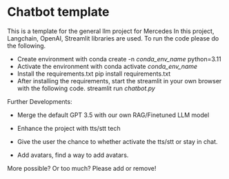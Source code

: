 # Chatbot template

This is a template for the general llm project for Mercedes In this project, Langchain, OpenAI, Streamlit libraries are used. To run the code please do the following.

* Create environment with conda create -n *conda_env_name* python=3.11
* Activate the environment with conda activate *conda_env_name*
* Install the requirements.txt pip install requirements.txt
* After installing the requirements, start the streamlit in your own browser with the following code. streamlit run *chatbot.py*

Further Developments:

* Merge the default GPT 3.5 with our own RAG/Finetuned LLM model

* Enhance the project with tts/stt tech

* Give the user the chance to whether activate the tts/stt or stay in chat.

* Add avatars, find a way to add avatars.

More possible? Or too much? Please add or remove!